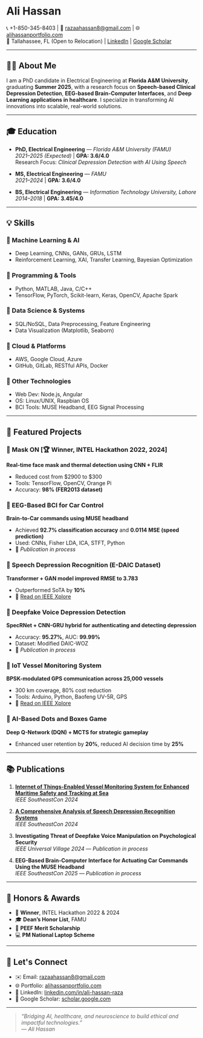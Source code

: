 # Ali Hassan
📞 +1-850-345-8403 | 📧 razaahassan8@gmail.com | 🌐 [alihassanportfolio.com](http://alihassanportfolio.com)  
📍 Tallahassee, FL (Open to Relocation) | [LinkedIn](https://www.linkedin.com/in/ali-hassan-raza) | [Google Scholar](https://scholar.google.com/citations?user=mvyMz98AAAAJ&hl=en)

---

## 👨‍💻 About Me

I am a PhD candidate in Electrical Engineering at **Florida A&M University**, graduating **Summer 2025**, with a research focus on **Speech-based Clinical Depression Detection**, **EEG-based Brain-Computer Interfaces**, and **Deep Learning applications in healthcare**. I specialize in transforming AI innovations into scalable, real-world solutions.

---

## 🎓 Education

- **PhD, Electrical Engineering** — *Florida A&M University (FAMU)*  
  *2021–2025 (Expected)* | **GPA: 3.6/4.0**  
  Research Focus: *Clinical Depression Detection with AI Using Speech*

- **MS, Electrical Engineering** — *FAMU*  
  *2021–2024* | **GPA: 3.6/4.0**

- **BS, Electrical Engineering** — *Information Technology University, Lahore*  
  *2014–2018* | **GPA: 3.45/4.0**

---

## 💡 Skills

### 🔹 Machine Learning & AI
- Deep Learning, CNNs, GANs, GRUs, LSTM
- Reinforcement Learning, XAI, Transfer Learning, Bayesian Optimization

### 🔹 Programming & Tools
- Python, MATLAB, Java, C/C++
- TensorFlow, PyTorch, Scikit-learn, Keras, OpenCV, Apache Spark

### 🔹 Data Science & Systems
- SQL/NoSQL, Data Preprocessing, Feature Engineering
- Data Visualization (Matplotlib, Seaborn)

### 🔹 Cloud & Platforms
- AWS, Google Cloud, Azure
- GitHub, GitLab, RESTful APIs, Docker

### 🔹 Other Technologies
- Web Dev: Node.js, Angular
- OS: Linux/UNIX, Raspbian OS
- BCI Tools: MUSE Headband, EEG Signal Processing

---

## 🚀 Featured Projects

### 🔹 Mask ON [🏆 Winner, INTEL Hackathon 2022, 2024]
**Real-time face mask and thermal detection using CNN + FLIR**  
- Reduced cost from $2900 to $300  
- Tools: TensorFlow, OpenCV, Orange Pi  
- Accuracy: **98% (FER2013 dataset)**

### 🔹 EEG-Based BCI for Car Control
**Brain-to-Car commands using MUSE headband**  
- Achieved **92.7% classification accuracy** and **0.0114 MSE (speed prediction)**  
- Used: CNNs, Fisher LDA, ICA, STFT, Python  
- 📄 *Publication in process*

### 🔹 Speech Depression Recognition (E-DAIC Dataset)
**Transformer + GAN model improved RMSE to 3.783**  
- Outperformed SoTA by **10%**  
- 📄 [Read on IEEE Xplore](https://ieeexplore.ieee.org/abstract/document/10500078)

### 🔹 Deepfake Voice Depression Detection
**SpecRNet + CNN-GRU hybrid for authenticating and detecting depression**  
- Accuracy: **95.27%**, AUC: **99.99%**  
- Dataset: Modified DAIC-WOZ  
- 📄 *Publication in process*

### 🔹 IoT Vessel Monitoring System
**BPSK-modulated GPS communication across 25,000 vessels**  
- 300 km coverage, 80% cost reduction  
- Tools: Arduino, Python, Baofeng UV-5R, GPS  
- 📄 [Read on IEEE Xplore](https://ieeexplore.ieee.org/abstract/document/10500190)

### 🔹 AI-Based Dots and Boxes Game
**Deep Q-Network (DQN) + MCTS for strategic gameplay**  
- Enhanced user retention by **20%**, reduced AI decision time by **25%**

---

## 📚 Publications

1. **[Internet of Things-Enabled Vessel Monitoring System for Enhanced Maritime Safety and Tracking at Sea](https://ieeexplore.ieee.org/abstract/document/10500190)**  
   *IEEE SoutheastCon 2024*

2. **[A Comprehensive Analysis of Speech Depression Recognition Systems](https://ieeexplore.ieee.org/abstract/document/10500078)**  
   *IEEE SoutheastCon 2024*

3. **Investigating Threat of Deepfake Voice Manipulation on Psychological Security**  
   *IEEE Universal Village 2024* — *Publication in process*

4. **EEG-Based Brain-Computer Interface for Actuating Car Commands Using the MUSE Headband**  
   *IEEE SoutheastCon 2025* — *Publication in process*

---

## 🏅 Honors & Awards

- 🥇 **Winner**, INTEL Hackathon 2022 & 2024  
- 🎓 **Dean’s Honor List**, FAMU  
- 💼 **PEEF Merit Scholarship**  
- 💻 **PM National Laptop Scheme**

---

## 💬 Let's Connect

- ✉️ Email: [razaahassan8@gmail.com](mailto:razaahassan8@gmail.com)  
- 🌐 Portfolio: [alihassanportfolio.com](http://alihassanportfolio.com)  
- 💼 LinkedIn: [linkedin.com/in/ali-hassan-raza](https://www.linkedin.com/in/ali-hassan-raza)  
- 📁 Google Scholar: [scholar.google.com](https://scholar.google.com/citations?user=mvyMz98AAAAJ&hl=en)

---

> *“Bridging AI, healthcare, and neuroscience to build ethical and impactful technologies.”*  
> — *Ali Hassan*
